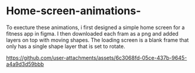 # Home-screen-animations-
To execture these animations, i first designed a simple home screen for a fitness app in figma. I then downloaded each fram as a png and added layers on top with moving shapes. 
The loading screen is a blank frame that only has a single shape layer that is set to rotate. 


https://github.com/user-attachments/assets/6c3068fd-05ce-437b-9645-a4a9d3d59bbb

